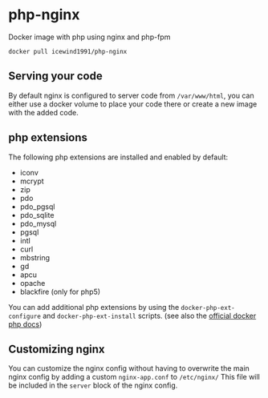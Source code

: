 # php-nginx

Docker image with php using nginx and php-fpm

```
docker pull icewind1991/php-nginx
```

## Serving your code

By default nginx is configured to server code from `/var/www/html`, you can either use a docker volume to place your code there or create a new image with the added code.

## php extensions

The following php extensions are installed and enabled by default:

- iconv
- mcrypt
- zip
- pdo
- pdo_pgsql
- pdo_sqlite
- pdo_mysql
- pgsql
- intl
- curl
- mbstring
- gd
- apcu
- opache
- blackfire (only for php5)

You can add additional php extensions by using the `docker-php-ext-configure` and `docker-php-ext-install` scripts. (see also the [official docker php docs](https://hub.docker.com/_/php/))

## Customizing nginx 

You can customize the nginx config without having to overwrite the main nginx config by adding a custom `nginx-app.conf` to `/etc/nginx/`
This file will be included in the `server` block of the nginx config.
